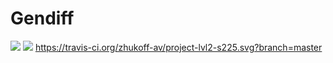 # Gendiff

<a href="https://codeclimate.com/github/zhukoff-av/project-lvl2-s225/maintainability"><img src="https://api.codeclimate.com/v1/badges/3667e0b9d46ac962dbbe/maintainability" /></a>
<a href="https://codeclimate.com/github/zhukoff-av/project-lvl2-s225/test_coverage"><img src="https://api.codeclimate.com/v1/badges/3667e0b9d46ac962dbbe/test_coverage" /></a>
https://travis-ci.org/zhukoff-av/project-lvl2-s225.svg?branch=master
